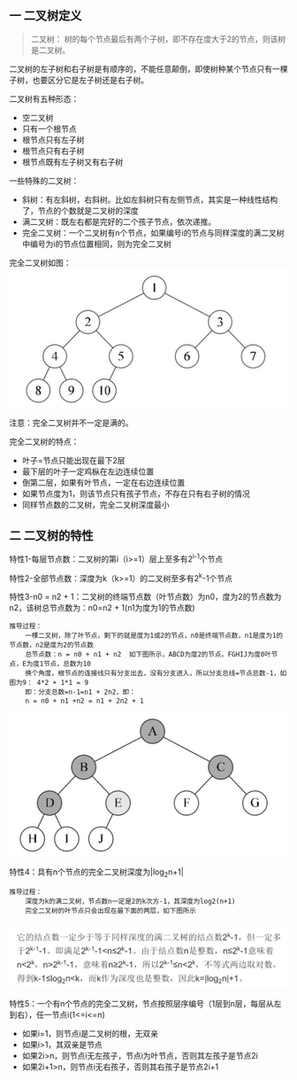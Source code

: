 ## 一 二叉树定义

> 二叉树： 树的每个节点最后有两个子树，即不存在度大于2的节点，则该树是二叉树。

二叉树的左子树和右子树是有顺序的，不能任意颠倒，即使树种某个节点只有一棵子树，也要区分它是左子树还是右子树。  

二叉树有五种形态：
- 空二叉树
- 只有一个根节点
- 根节点只有左子树
- 根节点只有右子树
- 根节点既有左子树又有右子树

一些特殊的二叉树：
- 斜树：有左斜树，右斜树。比如左斜树只有左侧节点，其实是一种线性结构了，节点的个数就是二叉树的深度
- 满二叉树：既左右都是完好的二个孩子节点，依次递推。
- 完全二叉树：一个二叉树有n个节点，如果编号i的节点与同样深度的满二叉树中编号为i的节点位置相同，则为完全二叉树

完全二叉树如图：  
![](../images/structure/binarytree-02.png)

注意：完全二叉树并不一定是满的。  

完全二叉树的特点：
- 叶子=节点只能出现在最下2层
- 最下层的叶子一定鸡枞在左边连续位置
- 倒第二层，如果有叶节点，一定在右边连续位置
- 如果节点度为1，则该节点只有孩子节点，不存在只有右子树的情况
- 同样节点数的二叉树，完全二叉树深度最小


## 二 二叉树的特性  

特性1-每层节点数：二叉树的第i（i>=1）层上至多有2<sup>i-1</sup>个节点  

特性2-全部节点数：深度为k（k>=1）的二叉树至多有2<sup>k</sup>-1个节点

特性3-n0 = n2 + 1：二叉树的终端节点数（叶节点数）为n0，度为2的节点数为n2，该树总节点数为：n0=n2 + 1(n1为度为1的节点数)

```
推导过程：
    一棵二叉树，除了叶节点，剩下的就是度为1或2的节点，n0是终端节点数，n1是度为1的节点数，n2是度为2的节点数
    总节点数：n = n0 + n1 + n2  如下图所示，ABCD为度2的节点，FGHIJ为度0叶节点，E为度1节点，总数为10
    换个角度，根节点的连接线只有分支出去，没有分支进入，所以分支总线=节点总数-1，如图为9： 4*2 + 1*1 = 9
    即：分支总数=n-1=n1 + 2n2，即：
    n = n0 + n1 +n2 = n1 + 2n2 + 1

```
![](../images/structure/binarytree-3.png)

特性4：具有n个节点的完全二叉树深度为|log<sub>2</sub>n+1|

```
推导过程：
    深度为k的满二叉树，节点数n一定是2的k次方-1，其深度为log2(n+1)
    完全二叉树的叶节点只会出现在最下面的两层，如下图所示
```
![](../images/structure/binarytree-4.png)


特性5：一个有n个节点的完全二叉树，节点按照层序编号（1层到n层，每层从左到右），任一节点i(1<=i<=n)
- 如果i=1，则节点i是二叉树的根，无双亲
- 如果i>1，其双亲是节点
- 如果2i>n，则节点i无左孩子，节点i为叶节点，否则其左孩子是节点2i
- 如果2i+1>n，则节点i无右孩子，否则其右孩子是节点2i+1

